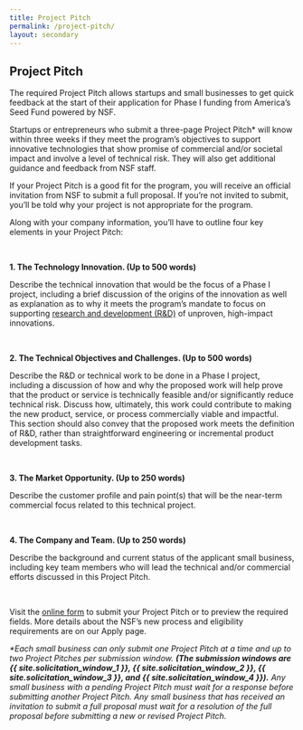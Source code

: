 ```yaml
---
title: Project Pitch
permalink: /project-pitch/
layout: secondary
---
```

<section class="section-header background-light-blue">
<div class="usa-section usa-content usa-grid">
<div class="usa-width-one-whole" >

<h1>Project Pitch</h1>

<p>The required Project Pitch allows startups and small businesses to get quick feedback at the start of their application for Phase I funding from America’s Seed Fund powered by NSF. </p>

<p>Startups or entrepreneurs who submit a three-page Project Pitch* will know within three weeks if they meet the program’s objectives to support innovative technologies that show promise of commercial and/or societal impact and involve a level of technical risk. They will also get additional guidance and feedback from NSF staff. </p>

<p>If your Project Pitch is a good fit for the program, you will receive an official invitation from NSF to submit a full proposal. If you’re not invited to submit, you’ll be told why your project is not appropriate for the program. </p>

<p>Along with your company information, you’ll have to outline four key elements in your Project Pitch:</p>
<br>
<p><strong>1. The Technology Innovation. (Up to 500 words)</strong></p>

<p>Describe the technical innovation that would be the focus of a Phase I project, including a brief discussion of the origins of the innovation as well as explanation as to why it meets the program’s mandate to focus on supporting <a href="../research-and-development">research and development (R&D)</a> of unproven, high-impact innovations.</p>
<br>

<p><strong>2. The Technical Objectives and Challenges. (Up to 500 words)</strong></p>

<p>Describe the R&D or technical work to be done in a Phase I project, including a discussion of how and why the proposed work will help prove that the product or service is technically feasible and/or significantly reduce technical risk. Discuss how, ultimately, this work could contribute to making the new product, service, or process commercially viable and impactful. This section should also convey that the proposed work meets the definition of R&D, rather than straightforward engineering or incremental product development tasks.</p>
<br>

<p><strong>3. The Market Opportunity. (Up to 250 words)</strong></p>

<p>Describe the customer profile and pain point(s) that will be the near-term commercial focus related to this technical project.</p>
<br>

<p><strong>4. The Company and Team. (Up to 250 words)</strong></p>

<p>Describe the background and current status of the applicant small business, including key team members who will lead the technical and/or commercial efforts discussed in this Project Pitch.</p>
<br>
<p>Visit the <a href="https://nsfiip.force.com/sbir">online form</a> to submit your Project Pitch or to preview the required fields. More details about the NSF’s new process and eligibility requirements are on our Apply page. </p>

<p><em>*Each small business can only submit one Project Pitch at a time and up to two Project Pitches per submission window. <strong>(The submission windows are {{ site.solicitation_window_1 }}, {{ site.solicitation_window_2 }}, {{ site.solicitation_window_3 }}, and {{ site.solicitation_window_4 }}).</strong> Any small business with a pending Project Pitch must wait for a response before submitting another Project Pitch. Any small business that has received an invitation to submit a full proposal must wait for a resolution of the full proposal before submitting a new or revised Project Pitch.</em></p>

</div>
</div>
</section>

